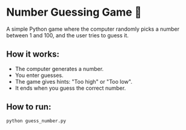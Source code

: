 # Number Guessing Game 🎯

A simple Python game where the computer randomly picks a number between 1 and 100, and the user tries to guess it.

## How it works:
- The computer generates a number.
- You enter guesses.
- The game gives hints: "Too high" or "Too low".
- It ends when you guess the correct number.

## How to run:
```bash
python guess_number.py
